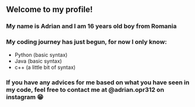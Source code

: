## Welcome to my profile!
### My name is Adrian and I am 16 years old boy from Romania
### My coding journey has just begun, for now I only know:
- Python (basic syntax)
- Java (basic syntax)
- c++ (a little bit of syntax)
### If you have any advices for me based on what you have seen in my code, feel free to contact me at @adrian.opr312 on instagram 😁
